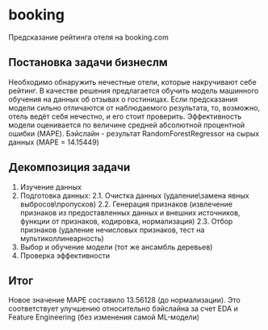 # booking
Предсказание рейтинга отеля на booking.com

## Постановка задачи бизнеслм
Необходимо обнаружить нечестные отели, которые накручивают себе рейтинг. В качестве решения предлагается обучить модель машинного обучения на данных об отзывах о гостиницах. Если предсказания модели сильно отличаются от наблюдаемого результата, то, возможно, отель ведёт себя нечестно, и его стоит проверить.
Эффективность модели оценивается по величине средней абсолютной процентной ошибки (MAPE). Бэйслайн - результат RandomForestRegressor на сырых данных (MAPE = 14.15449)

## Декомпозиция задачи
1. Изучение данных 
2. Подготовка данных:
  2.1. Очистка данных (удаление\замена явных выбросов\пропусков)
  2.2. Генерация признаков (извлечение признаков из предоставленных данных и внешних источников, функции от признаков, кодировка, нормализация)
  2.3. Отбор признаков (удаление нечисловых признаков, тест на мультиколлинеарность)
3. Выбор и обучение модели (тот же ансамбль деревьев)
4. Проверка эффективности 

## Итог
Новое значение MAPE составило 13.56128 (до нормализации). Это соответствует улучшению относительно бэйслайна за счет EDA и Feature Engineering (без изменения самой ML-модели)
